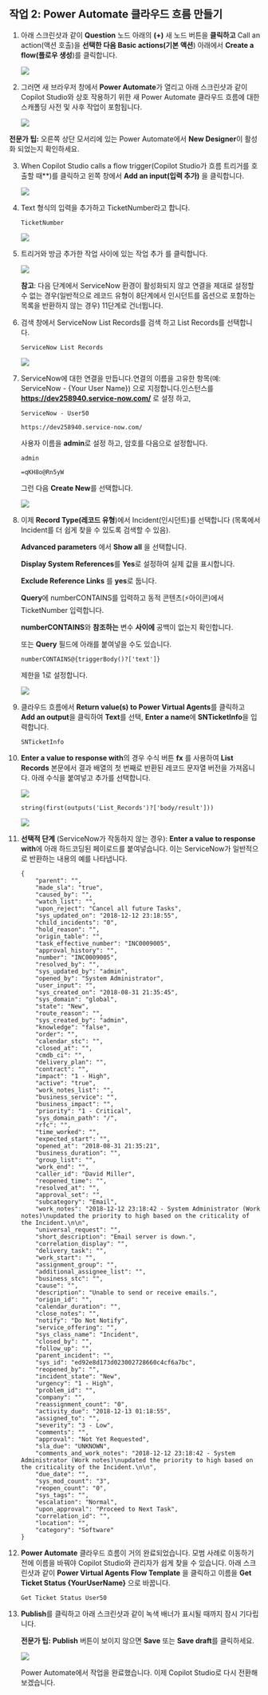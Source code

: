 ## 작업 2: Power Automate 클라우드 흐름 만들기 

1.  아래 스크린샷과 같이 **Question** 노드 아래의 **(+)** 새 노드 버튼을
    **클릭하고** Call an action(액션 호출)을 **선택한 다음 Basic
    actions(기본 액션**) 아래에서 **Create a flow(플로우 생성**)를
    클릭합니다.

    <img src="./images/image7.png">

2.  그러면 새 브라우저 창에서 **Power Automate**가 열리고 아래
    스크린샷과 같이 Copilot Studio와 상호 작용하기 위한 새 Power
    Automate 클라우드 흐름에 대한 스캐폴딩 사전 및 사후 작업이
    포함됩니다.

    <img src="./images/image8.png">

 **전문가 팁:** 오른쪽 상단 모서리에 있는 Power Automate에서 **New Designer**이 활성화 되었는지 확인하세요.


3.  When Copilot Studio calls a flow trigger(Copilot Studio가 흐름 트리거를 호출할 때**)를 클릭하고 왼쪽 창에서 **Add an input(입력
    추가)** 을 클릭합니다.
    
    <img src="./images/image11.png">

4.  Text 형식의 입력을 추가하고 TicketNumber라고 합니다.

    ```
    TicketNumber
    ```
    
    <img src="./images/image12.png">

5.  트리거와 방금 추가한 작업 사이에 있는 작업 추가 를 클릭합니다.

    <img src="./images/image13.png">

     **참고**: 다음 단계에서 ServiceNow 환경이 활성화되지 않고 연결을 제대로 설정할 수 없는 경우(일반적으로 레코드 유형이 8단계에서 인시던트를 옵션으로 포함하는 목록을 반환하지 않는 경우) 11단계로 건너뜁니다.

6.  검색 창에서 ServiceNow List Records를 검색 하고 List Records를 선택합니다.

    ```
    ServiceNow List Records
    ```

    <img src="./images/image14.png">

7.  ServiceNow에 대한 연결을 만듭니다.연결의 이름을 고유한 항목(예: ServiceNow - {Your User Name})  으로 지정합니다.인스턴스를 **https://dev258940.service-now.com/** 로  설정 하고, 

    ```
    ServiceNow - User50
    ```
    
    ```
    https://dev258940.service-now.com/
    ```

    사용자 이름을 **admin**로 설정 하고,  암호를 다음으로 설정합니다.

    ```
    admin
    ```
    ```
    =qKH8o@Rn5yW
    ```

     그런 다음 **Create New**를 선택합니다.

    <img src="./images/image15.png">

8.  이제 **Record Type(레코드 유형**)에서 Incident(인시던트)를 선택합니다 (목록에서 Incident를 더 쉽게 찾을 수 있도록 검색할 수 있음).
 
    **Advanced parameters** 에서 **Show all** 을 선택합니다.
    
    **Display System References**를 **Yes**로 설정하여 실제 값을 표시합니다.
    
    **Exclude Reference Links** 를 **yes**로 둡니다.
    
    **Query**에 numberCONTAINS를 입력하고 동적 콘텐츠(⚡아이콘)에서 TicketNumber 입력합니다.
    
    **numberCONTAINS**와 **참조하는** 변수 **사이에** 공백이 없는지 확인합니다.
    
    또는 **Query** 필드에 아래를 붙여넣을 수도 있습니다.

    ```
    numberCONTAINS@{triggerBody()?['text']}
    ```

    제한을 1로 설정합니다.

    <img src="./images/image16.png">


9.  클라우드 흐름에서 **Return value(s) to Power Virtual Agents**를 클릭하고
    **Add an output**을 클릭하여 **Text**를 선택,  **Enter a name**에 **SNTicketInfo**을 입력합니다.

    ```
    SNTicketInfo
    ```

10. **Enter a value to response with**의 경우 수식 버튼 **fx** 를 사용하여 **List Records**  본문에서 결과 배열의 첫 번째로 반환된 레코드 문자열 버전을 가져옵니다.
    아래 수식을 붙여넣고 추가를 선택합니다.

    <img src="./images/image17.png">

    ```
    string(first(outputs('List_Records')?['body/result']))
    ```
    
    <img src="./images/image18.png">

11. **선택적 단계** (ServiceNow가 작동하지 않는 경우): **Enter a value to response with**에 아래 하드코딩된 페이로드를 붙여넣습니다. 
    이는 ServiceNow가 일반적으로 반환하는 내용의 예를 나타냅니다.

    ```
    {
        "parent": "",
        "made_sla": "true",
        "caused_by": "",
        "watch_list": "",
        "upon_reject": "Cancel all future Tasks",
        "sys_updated_on": "2018-12-12 23:18:55",
        "child_incidents": "0",
        "hold_reason": "",
        "origin_table": "",
        "task_effective_number": "INC0009005",
        "approval_history": "",
        "number": "INC0009005",
        "resolved_by": "",
        "sys_updated_by": "admin",
        "opened_by": "System Administrator",
        "user_input": "",
        "sys_created_on": "2018-08-31 21:35:45",
        "sys_domain": "global",
        "state": "New",
        "route_reason": "",
        "sys_created_by": "admin",
        "knowledge": "false",
        "order": "",
        "calendar_stc": "",
        "closed_at": "",
        "cmdb_ci": "",
        "delivery_plan": "",
        "contract": "",
        "impact": "1 - High",
        "active": "true",
        "work_notes_list": "",
        "business_service": "",
        "business_impact": "",
        "priority": "1 - Critical",
        "sys_domain_path": "/",
        "rfc": "",
        "time_worked": "",
        "expected_start": "",
        "opened_at": "2018-08-31 21:35:21",
        "business_duration": "",
        "group_list": "",
        "work_end": "",
        "caller_id": "David Miller",
        "reopened_time": "",
        "resolved_at": "",
        "approval_set": "",
        "subcategory": "Email",
        "work_notes": "2018-12-12 23:18:42 - System Administrator (Work notes)\nupdated the priority to high based on the criticality of the Incident.\n\n",
        "universal_request": "",
        "short_description": "Email server is down.",
        "correlation_display": "",
        "delivery_task": "",
        "work_start": "",
        "assignment_group": "",
        "additional_assignee_list": "",
        "business_stc": "",
        "cause": "",
        "description": "Unable to send or receive emails.",
        "origin_id": "",
        "calendar_duration": "",
        "close_notes": "",
        "notify": "Do Not Notify",
        "service_offering": "",
        "sys_class_name": "Incident",
        "closed_by": "",
        "follow_up": "",
        "parent_incident": "",
        "sys_id": "ed92e8d173d023002728660c4cf6a7bc",
        "reopened_by": "",
        "incident_state": "New",
        "urgency": "1 - High",
        "problem_id": "",
        "company": "",
        "reassignment_count": "0",
        "activity_due": "2018-12-13 01:18:55",
        "assigned_to": "",
        "severity": "3 - Low",
        "comments": "",
        "approval": "Not Yet Requested",
        "sla_due": "UNKNOWN",
        "comments_and_work_notes": "2018-12-12 23:18:42 - System Administrator (Work notes)\nupdated the priority to high based on the criticality of the Incident.\n\n",
        "due_date": "",
        "sys_mod_count": "3",
        "reopen_count": "0",
        "sys_tags": "",
        "escalation": "Normal",
        "upon_approval": "Proceed to Next Task",
        "correlation_id": "",
        "location": "",
        "category": "Software"
    }
    
    ```

12. **Power Automate** 클라우드 흐름이 거의 완료되었습니다. 모범 사례로 이동하기 전에 이름을 바꿔야 Copilot Studio와 관리자가 쉽게 찾을 수 있습니다.
    아래 스크린샷과 같이 **Power Virtual Agents Flow Template** 을 클릭하고 이름을 **Get Ticket Status {YourUserName}** 으로 바꿉니다.
    ```
    Get Ticket Status User50
    ```

13. **Publish**를 클릭하고 아래 스크린샷과 같이 녹색 배너가 표시될 때까지 잠시 기다립니다.

     **전문가 팁:** **Publish** 버튼이 보이지 않으면 **Save** 또는 **Save draft**를 클릭하세요.

    <img src="./images/image19.png">

    
    Power Automate에서 작업을 완료했습니다. 이제 Copilot Studio로 다시 전환해 보겠습니다.
